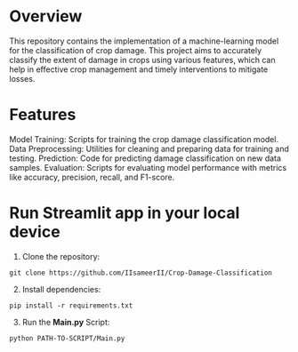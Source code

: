 # Overview
This repository contains the implementation of a machine-learning model for the classification of crop damage. This project aims to accurately classify the extent of damage in crops using various features, which can help in effective crop management and timely interventions to mitigate losses.

# Features
Model Training: Scripts for training the crop damage classification model.
Data Preprocessing: Utilities for cleaning and preparing data for training and testing.
Prediction: Code for predicting damage classification on new data samples.
Evaluation: Scripts for evaluating model performance with metrics like accuracy, precision, recall, and F1-score.

# Run Streamlit app in your local device
1. Clone the repository:

`git clone https://github.com/IIsameerII/Crop-Damage-Classification`

2. Install dependencies:

`pip install -r requirements.txt`

3. Run the **Main.py** Script:

`python PATH-TO-SCRIPT/Main.py`  
